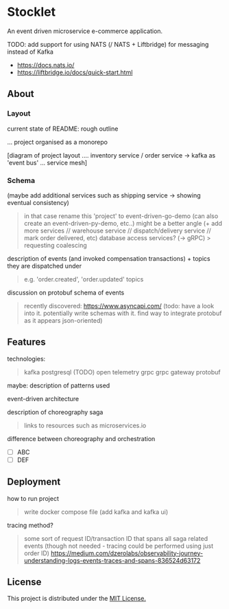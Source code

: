 # Stocklet

An event driven microservice e-commerce application.

TODO: add support for using NATS (/ NATS + Liftbridge) for messaging instead of Kafka

* <https://docs.nats.io/>
* <https://liftbridge.io/docs/quick-start.html>

## About

### Layout

current state of README: rough outline

... project organised as a monorepo

[diagram of project layout .... inventory service / order service -> kafka as 'event bus' ... service mesh]

### Schema

(maybe add additional services such as shipping service -> showing eventual consistency)
  > in that case rename this 'project' to event-driven-go-demo (can also create an event-driven-py-demo, etc..)
  > might be a better angle (+ add more services // warehouse service // dispatch/delivery service // mark order delivered, etc)
  > database access services? (-> gRPC)
    > requesting coalescing

description of events (and invoked compensation transactions) + topics they are dispatched under
  > e.g. 'order.created', 'order.updated' topics

discussion on protobuf schema of events
  > recently discovered: <https://www.asyncapi.com/> (todo: have a look into it. potentially write schemas with it. find way to integrate protobuf as it appears json-oriented)

## Features

technologies:
> kafka
> postgresql
> (TODO) open telemetry
> grpc
> grpc gateway
> protobuf

maybe: description of patterns used

event-driven architecture

description of choreography saga
  > links to resources such as microservices.io

difference between choreography and orchestration

* [ ] ABC
* [ ] DEF

## Deployment

how to run project
  > write docker compose file (add kafka and kafka ui)

tracing method?
  > some sort of request ID/transaction ID that spans all saga related events (though not needed - tracing could be performed using just order ID)
  > <https://medium.com/dzerolabs/observability-journey-understanding-logs-events-traces-and-spans-836524d63172>

## License

This project is distributed under the [MIT License.](/LICENSE)
